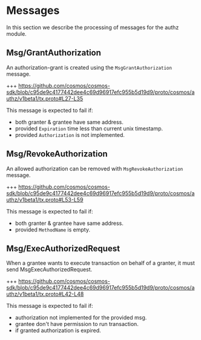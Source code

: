 <!--
order: 3
-->

# Messages

In this section we describe the processing of messages for the authz module.

## Msg/GrantAuthorization

An authorization-grant is created using the `MsgGrantAuthorization` message.

+++ https://github.com/cosmos/cosmos-sdk/blob/c95de9c4177442dee4c69d96917efc955b5d19d9/proto/cosmos/authz/v1beta1/tx.proto#L27-L35

This message is expected to fail if:
    
- both granter & grantee have same address.
- provided `Expiration` time less than current unix timestamp.
- provided `Authorization` is not implemented.

## Msg/RevokeAuthorization

An allowed authorization can be removed with `MsgRevokeAuthorization` message.

+++ https://github.com/cosmos/cosmos-sdk/blob/c95de9c4177442dee4c69d96917efc955b5d19d9/proto/cosmos/authz/v1beta1/tx.proto#L53-L59

This message is expected to fail if:

- both granter & grantee have same address.
- provided `MethodName` is empty.

## Msg/ExecAuthorizedRequest

When a grantee wants to execute transaction on behalf of a granter, it must send MsgExecAuthorizedRequest.  

+++ https://github.com/cosmos/cosmos-sdk/blob/c95de9c4177442dee4c69d96917efc955b5d19d9/proto/cosmos/authz/v1beta1/tx.proto#L42-L48

This message is expected to fail if:

- authorization not implemented for the provided msg.
- grantee don't have permission to run transaction.
- if granted authorization is expired.